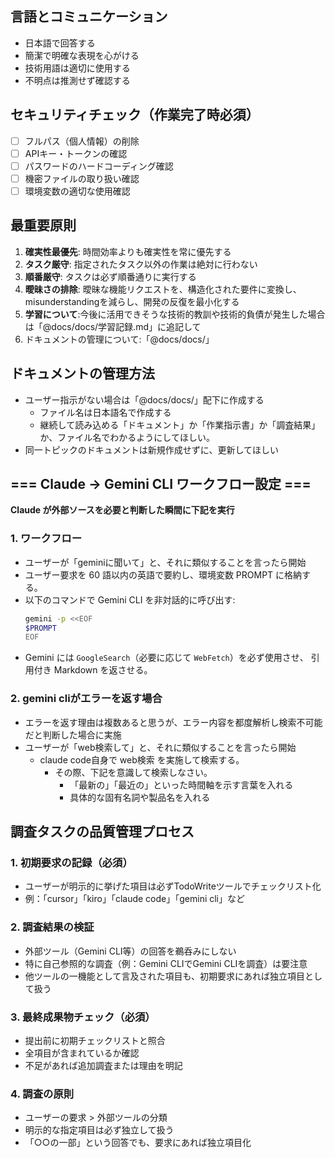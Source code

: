 ## 言語とコミュニケーション
- 日本語で回答する
- 簡潔で明確な表現を心がける
- 技術用語は適切に使用する
- 不明点は推測せず確認する

## セキュリティチェック（作業完了時必須）
- [ ] フルパス（個人情報）の削除
- [ ] APIキー・トークンの確認
- [ ] パスワードのハードコーディング確認
- [ ] 機密ファイルの取り扱い確認
- [ ] 環境変数の適切な使用確認

## 最重要原則
1. **確実性最優先**: 時間効率よりも確実性を常に優先する
2. **タスク厳守**: 指定されたタスク以外の作業は絶対に行わない
3. **順番厳守**: タスクは必ず順番通りに実行する
4. **曖昧さの排除**: 曖昧な機能リクエストを、構造化された要件に変換し、misunderstandingを減らし、開発の反復を最小化する
5. **学習について**:今後に活用できそうな技術的教訓や技術的負債が発生した場合は「@docs/docs/学習記録.md」に追記して
6. ドキュメントの管理について:「@docs/docs/」

## ドキュメントの管理方法
- ユーザー指示がない場合は「@docs/docs/」配下に作成する
  - ファイル名は日本語名で作成する
  - 継続して読み込める「ドキュメント」か「作業指示書」か「調査結果」か、ファイル名でわかるようにしてほしい。
- 同一トピックのドキュメントは新規作成せずに、更新してほしい

##  === Claude → Gemini CLI ワークフロー設定 ===
**Claude が外部ソースを必要と判断した瞬間に下記を実行**
### 1. ワークフロー
- ユーザーが「geminiに聞いて」と、それに類似することを言ったら開始
- ユーザー要求を 60 語以内の英語で要約し、環境変数 PROMPT に格納する。
- 以下のコマンドで Gemini CLI を非対話的に呼び出す:
  ```bash
  gemini -p <<EOF
  $PROMPT
  EOF
   ````

* Gemini には `GoogleSearch`（必要に応じて `WebFetch`）を必ず使用させ、
  引用付き Markdown を返させる。

### 2. gemini cliがエラーを返す場合
- エラーを返す理由は複数あると思うが、エラー内容を都度解析し検索不可能だと判断した場合に実施
- ユーザーが「web検索して」と、それに類似することを言ったら開始
  - claude code自身で web検索 を実施して検索する。
    - その際、下記を意識して検索しなさい。
      - 「最新の」「最近の」といった時間軸を示す言葉を入れる
      - 具体的な固有名詞や製品名を入れる

## 調査タスクの品質管理プロセス
### 1. 初期要求の記録（必須）
- ユーザーが明示的に挙げた項目は必ずTodoWriteツールでチェックリスト化
- 例：「cursor」「kiro」「claude code」「gemini cli」など
### 2. 調査結果の検証
- 外部ツール（Gemini CLI等）の回答を鵜呑みにしない
- 特に自己参照的な調査（例：Gemini CLIでGemini CLIを調査）は要注意
- 他ツールの一機能として言及された項目も、初期要求にあれば独立項目として扱う
### 3. 最終成果物チェック（必須）
- 提出前に初期チェックリストと照合
- 全項目が含まれているか確認
- 不足があれば追加調査または理由を明記
### 4. 調査の原則
- ユーザーの要求 > 外部ツールの分類
- 明示的な指定項目は必ず独立して扱う
- 「○○の一部」という回答でも、要求にあれば独立項目化
